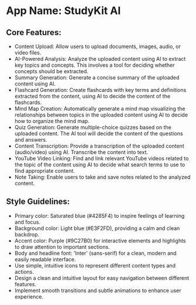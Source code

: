 # **App Name**: StudyKit AI

## Core Features:

- Content Upload: Allow users to upload documents, images, audio, or video files.
- AI-Powered Analysis: Analyze the uploaded content using AI to extract key topics and concepts. This involves a tool for deciding whether concepts should be extracted.
- Summary Generation: Generate a concise summary of the uploaded content using AI.
- Flashcard Generation: Create flashcards with key terms and definitions extracted from the content, using AI to decide the content of the flashcards.
- Mind Map Creation: Automatically generate a mind map visualizing the relationships between topics in the uploaded content using AI to decide how to organize the mind map.
- Quiz Generation: Generate multiple-choice quizzes based on the uploaded content.  The AI tool will decide the content of the questions and answers.
- Content Transcription: Provide a transcription of the uploaded content (audio/video) using AI. Transcribe the content into text.
- YouTube Video Linking: Find and link relevant YouTube videos related to the topic of the content using AI to decide what search terms to use to find appropriate content.
- Note Taking: Enable users to take and save notes related to the analyzed content.

## Style Guidelines:

- Primary color: Saturated blue (#4285F4) to inspire feelings of learning and focus. 
- Background color: Light blue (#E3F2FD), providing a calm and clean backdrop.
- Accent color: Purple (#9C27B0) for interactive elements and highlights to draw attention to important sections.
- Body and headline font: 'Inter' (sans-serif) for a clean, modern and easily readable interface.
- Use simple, intuitive icons to represent different content types and actions.
- Design a clean and intuitive layout for easy navigation between different features.
- Implement smooth transitions and subtle animations to enhance user experience.